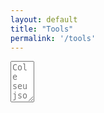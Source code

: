 ```yaml
---
layout: default
title: "Tools"
permalink: '/tools'
---
```

<script src="https://ajax.googleapis.com/ajax/libs/jquery/3.5.1/jquery.min.js"></script>
<script src="{{ base.url | prepend: site.url }}/assets/libs/jsonlint.js"></script>

<textarea id="jsonText" name="jsonText"
          rows="4" cols="2" placeholder="Cole seu json aqui">
</textarea>

<script>
// self executing function here
    (()=> {
        $('#jsonText').on('input', ()=> {
            const jsonlint = require("jsonlint");
            console.log(jsonlint.parse('{"creative?": false}'));
        });
       
    })();
</script>

